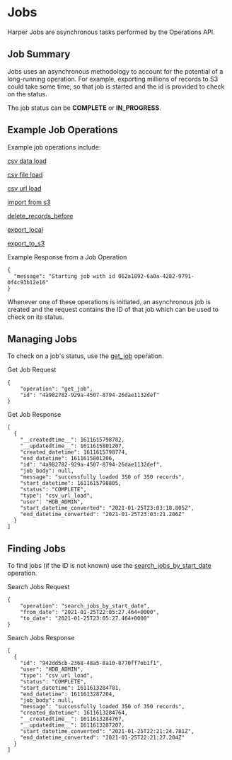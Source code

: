 # Jobs

Harper Jobs are asynchronous tasks performed by the Operations API.

## Job Summary

Jobs uses an asynchronous methodology to account for the potential of a long-running operation. For example, exporting millions of records to S3 could take some time, so that job is started and the id is provided to check on the status.

The job status can be **COMPLETE** or **IN_PROGRESS**.

## Example Job Operations

Example job operations include:

[csv data load](../developers/operations-api/bulk-operations.md#csv-data-load)

[csv file load](../developers/operations-api/bulk-operations.md#csv-file-load)

[csv url load](../developers/operations-api/bulk-operations.md#csv-url-load)

[import from s3](../developers/operations-api/bulk-operations.md#import-from-s3)

[delete_records_before](../developers/operations-api/bulk-operations.md#delete-records-before)

[export_local](../developers/operations-api/bulk-operations.md#export-local)

[export_to_s3](../developers/operations-api/bulk-operations.md#export-to-s3)

Example Response from a Job Operation

```
{
  "message": "Starting job with id 062a1892-6a0a-4282-9791-0f4c93b12e16"
}
```

Whenever one of these operations is initiated, an asynchronous job is created and the request contains the ID of that job which can be used to check on its status.

## Managing Jobs

To check on a job's status, use the [get_job](../developers/operations-api/jobs.md#get-job) operation.

Get Job Request

```
{
    "operation": "get_job",
    "id": "4a982782-929a-4507-8794-26dae1132def"
}
```

Get Job Response

```
[
  {
    "__createdtime__": 1611615798782,
    "__updatedtime__": 1611615801207,
    "created_datetime": 1611615798774,
    "end_datetime": 1611615801206,
    "id": "4a982782-929a-4507-8794-26dae1132def",
    "job_body": null,
    "message": "successfully loaded 350 of 350 records",
    "start_datetime": 1611615798805,
    "status": "COMPLETE",
    "type": "csv_url_load",
    "user": "HDB_ADMIN",
    "start_datetime_converted": "2021-01-25T23:03:18.805Z",
    "end_datetime_converted": "2021-01-25T23:03:21.206Z"
  }
]
```

## Finding Jobs

To find jobs (if the ID is not known) use the [search_jobs_by_start_date](../developers/operations-api/jobs.md#search-jobs-by-start-date) operation.

Search Jobs Request

```
{
    "operation": "search_jobs_by_start_date",
    "from_date": "2021-01-25T22:05:27.464+0000",
    "to_date": "2021-01-25T23:05:27.464+0000"
}
```

Search Jobs Response

```
[
  {
    "id": "942dd5cb-2368-48a5-8a10-8770ff7eb1f1",
    "user": "HDB_ADMIN",
    "type": "csv_url_load",
    "status": "COMPLETE",
    "start_datetime": 1611613284781,
    "end_datetime": 1611613287204,
    "job_body": null,
    "message": "successfully loaded 350 of 350 records",
    "created_datetime": 1611613284764,
    "__createdtime__": 1611613284767,
    "__updatedtime__": 1611613287207,
    "start_datetime_converted": "2021-01-25T22:21:24.781Z",
    "end_datetime_converted": "2021-01-25T22:21:27.204Z"
  }
]
```
